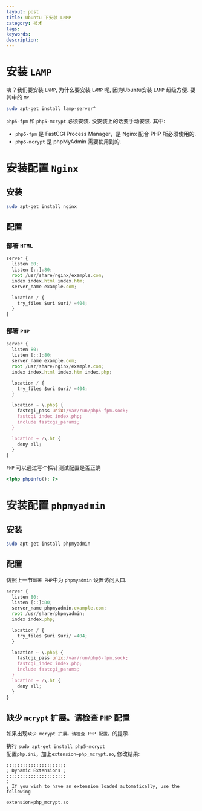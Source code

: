 ```yaml
---
layout: post
title: Ubuntu 下安装 LNMP
category: 技术
tags:
keywords:
description:
---
```


# 安装 `LAMP`
咦？我们要安装 `LNMP`, 为什么要安装 `LAMP` 呢, 因为Ubuntu安装 `LAMP` 超级方便. 要其中的 `MP`.

```bash
sudo apt-get install lamp-server^
```

`php5-fpm` 和 `php5-mcrypt` 必须安装. 没安装上的话要手动安装. 其中:
- `php5-fpm` 是 FastCGI Process Manager，是 Nginx 配合 PHP 所必须使用的.
- `php5-mcrypt` 是 phpMyAdmin 需要使用到的.

# 安装配置 `Nginx`

## 安装
```bash
sudo apt-get install nginx
```
## 配置

### 部署 `HTML`
```javascript
server {
  listen 80;
  listen [::]:80;
  root /usr/share/nginx/example.com;
  index index.html index.htm;
  server_name example.com;

  location / {
    try_files $uri $uri/ =404;
  }
}
```

### 部署 `PHP`
```javascript
server {
  listen 80;
  listen [::]:80;
  server_name example.com;
  root /usr/share/nginx/example.com;
  index index.html index.htm index.php;

  location / {
    try_files $uri $uri/ =404;
  }

  location ~ \.php$ {
    fastcgi_pass unix:/var/run/php5-fpm.sock;
    fastcgi_index index.php;
    include fastcgi_params;
  }

  location ~ /\.ht {
    deny all;
  }
}
```
`PHP` 可以通过写个探针测试配置是否正确
```php
<?php phpinfo(); ?>
```

# 安装配置 `phpmyadmin`

## 安装
```bash
sudo apt-get install phpmyadmin
```

## 配置
仿照上一节`部署 PHP`中为 `phpmyadmin` 设置访问入口.
```javascript
server {
  listen 80;
  listen [::]:80;
  server_name phpmyadmin.example.com;
  root /usr/share/phpmyadmin;
  index index.php;

  location / {
    try_files $uri $uri/ =404;
  }

  location ~ \.php$ {
    fastcgi_pass unix:/var/run/php5-fpm.sock;
    fastcgi_index index.php;
    include fastcgi_params;
  }
  location ~ /\.ht {
    deny all;
  }
}
```

## 缺少 `mcrypt` 扩展。请检查 `PHP` 配置

如果出现`缺少 mcrypt 扩展。请检查 PHP 配置。`的提示.

执行 `sudo apt-get install php5-mcrypt`  
配置`php.ini`，加上`extension=php_mcrypt.so`, 修改结果:

```
;;;;;;;;;;;;;;;;;;;;;;
; Dynamic Extensions ;
;;;;;;;;;;;;;;;;;;;;;;
;
; If you wish to have an extension loaded automatically, use the following

extension=php_mcrypt.so
```
